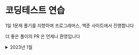 # 코딩테스트 연습
1일 1문제 풀기를 지향하며 프로그래머스, 백준 사이트에서 진행합니다

더 좋은 풀이의 PR 은 언제나 환영입니다


<details>
<summary>2023년 1월</summary>

|날짜|문제|풀이|
|---|---|---|
|1월1일|11|11|

</details>

